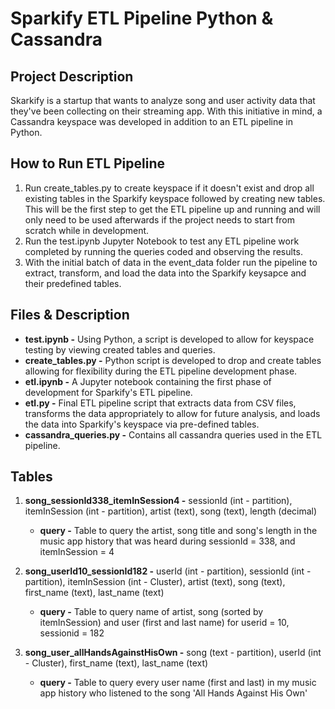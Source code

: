 # Sparkify ETL Pipeline Python & Cassandra

## Project Description

Skarkify is a startup that wants to analyze song and user activity data that they've been collecting on their streaming app. With this initiative in mind, a Cassandra keyspace was developed in addition to an ETL pipeline in Python. 

## How to Run ETL Pipeline

1) Run create_tables.py to create keyspace if it doesn't exist and drop all existing tables in the Sparkify keyspace followed by creating new tables. This will be the first step to get the ETL pipeline up and running and will only need to be used afterwards if the project needs to start from scratch while in development.
2) Run the test.ipynb Jupyter Notebook to test any ETL pipeline work completed by running the queries coded and observing the results.  
3) With the initial batch of data in the event_data folder run the pipeline to extract, transform, and load the data into the Sparkify keysapce and their predefined tables.

## Files & Description

* **test.ipynb -**  Using Python, a script is developed to allow for keyspace testing by viewing created tables and queries.
* **create_tables.py -**  Python script is developed to drop and create tables allowing for flexibility during the ETL pipeline development phase.
* **etl.ipynb -** A Jupyter notebook containing the first phase of development for Sparkify's ETL pipeline.
* **etl.py -** Final ETL pipeline script that extracts data from CSV files, transforms the data appropriately to allow for future analysis, and loads the data into Sparkify's keyspace via pre-defined tables.
* **cassandra_queries.py -** Contains all cassandra queries used in the ETL pipeline.

## Tables

1) **song_sessionId338_itemInSession4 -** sessionId (int - partition), itemInSession (int - partition), artist (text), song (text), length (decimal)
    * **query -** Table to query the artist, song title and song's length in the music app history that was heard during sessionId = 338, and itemInSession = 4

2) **song_userId10_sessionId182 -** userId (int - partition), sessionId (int - partition), itemInSession (int - Cluster), artist (text), song (text), first_name (text), last_name (text) 
    * **query -** Table to query name of artist, song (sorted by itemInSession) and user (first and last name) for userid = 10, sessionid = 182
    
3) **song_user_allHandsAgainstHisOwn -** song (text - partition), userId (int - Cluster), first_name (text), last_name (text)
    * **query -** Table to query every user name (first and last) in my music app history who listened to the song 'All Hands Against His Own'
